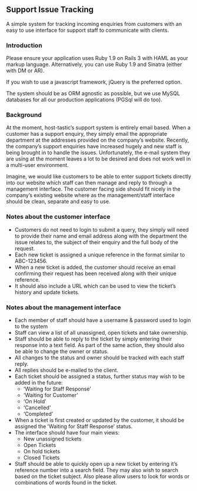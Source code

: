 ## Support Issue Tracking
 
A simple system for tracking incoming enquiries from customers with an easy to use interface for support staff to communicate with clients.


### Introduction
 
Please ensure your application uses Ruby 1.9 on Rails 3 with HAML as your markup language. Alternatively, you can use Ruby 1.9 and Sinatra (either with DM or AR).

If you wish to use a javascript framework, jQuery is the preferred option.

The system should be as ORM agnostic as possible, but we use MySQL databases for all our production applications (PGSql will do too).


### Background
 
At the moment, host-tasticʼs support system is entirely email based. When a customer has a support enquiry, they simply email the appropriate department at the addresses provided on the company’s website. Recently, the company’s support enquiries have increased hugely and new staff is being brought in to handle the issues. Unfortunately, the e-mail system they are using at the moment leaves a lot to be desired and does not work well in a multi-user environment.

Imagine, we would like customers to be able to enter support tickets directly into our website which staff can then manage and reply to through a management interface. The customer facing side should fit nicely in the company’s existing website where as the management/staff interface should be clean, separate and easy to use.


### Notes about the customer interface
 
- Customers do not need to login to submit a query, they simply will need to provide their name and email address along with the department the issue relates to, the subject of their enquiry and the full body of the request.
- Each new ticket is assigned a unique reference in the format similar to ABC-123456.
- When a new ticket is added, the customer should receive an email confirming their request has been received along with their unique reference. 
- It should also include a URL which can be used to view the ticket’s history and update tickets.
 
### Notes about the management interface

- Each member of staff should have a username & password  used to login to the system
- Staff can view a list of all unassigned, open tickets and take ownership.
- Staff should be able to reply to the ticket by simply entering their response into a text field. As part of the same action, they should also be able to change the owner or status.
- All changes to the status and owner should be tracked with each staff reply.
- All replies should be e-mailed to the client.
- Each ticket should be assigned a status, further status may wish to be added in the future:
    - ʻWaiting for Staff Responseʼ
    - ʻWaiting for Customerʼ
    - ʻOn Holdʼ
    - ʻCancelledʼ
    - ʻCompletedʼ
- When a ticket is first created or updated by the customer, it should be assigned the ʻWaiting for Staff Responseʼ status.
- The interface should have four main views: 
   - New unassigned tickets
   - Open Tickets 
   - On hold tickets 
   - Closed Tickets
- Staff should be able to quickly open up a new ticket by entering itʼs reference number into a search field. They may also wish to search based on the ticket subject. Also please allow users to look for words or combinations of words found in the ticket.

